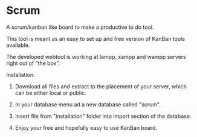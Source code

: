 # Scrum
A scrum/kanban like board to make a productive to do tool.

This tool is meant as an easy to set up and free version of KanBan tools available.

The developed webtool is working at lampp, xampp and wampp servers right out of "the box".

Installation:

1. Download all files and extract to the placement of your server, which can be either local or public.

2. In your database menu ad a new database called "scrum".

3. Insert file from "installation" folder into import section of the database.

4. Enjoy your free and hopefully easy to use KanBan board.

